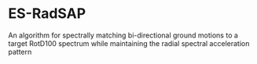 # ES-RadSAP
An algorithm for spectrally matching bi-directional ground motions to a target RotD100 spectrum while maintaining the radial spectral acceleration pattern

